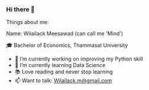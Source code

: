 ### Hi there 👋

Things about me:

Name: Wilailack Meesawad (can call me 'Mind')

🎓 Bachelor of Economics, Thammasat University

- 🔭 I’m currently working on improving my Python skill
- 🌱 I’m currently learning Data Science
- 📚 Love reading and never stop learning
- 📫 Want to talk: Wilailack.m@gmail.com

